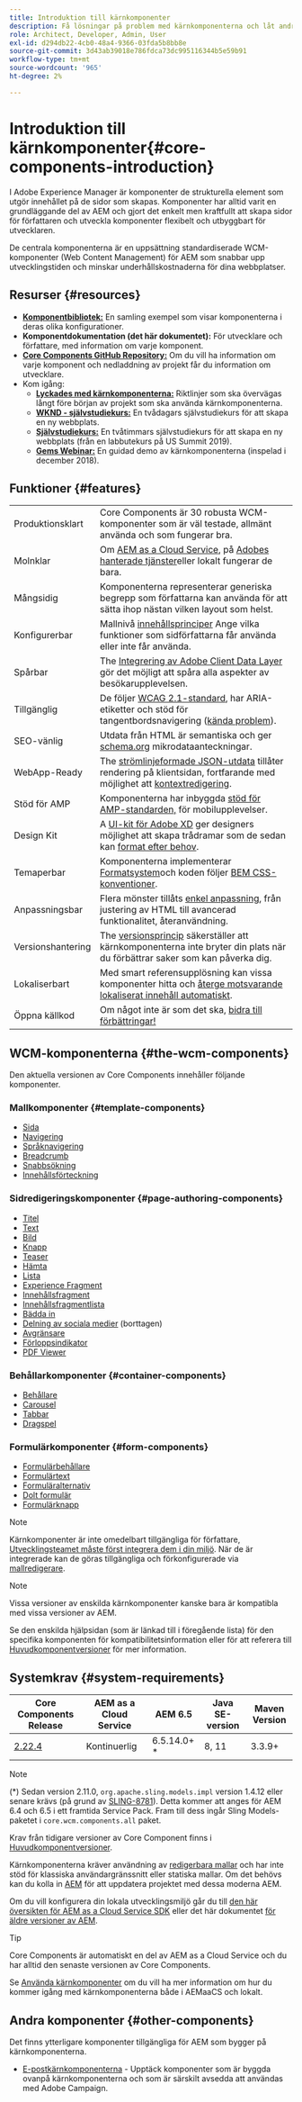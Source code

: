 ```yaml
---
title: Introduktion till kärnkomponenter
description: Få lösningar på problem med kärnkomponenterna och låt andra skapa element i AEM.
role: Architect, Developer, Admin, User
exl-id: d294db22-4cb0-48a4-9366-03fda5b8bb8e
source-git-commit: 3d43ab39018e786fdca73dc995116344b5e59b91
workflow-type: tm+mt
source-wordcount: '965'
ht-degree: 2%

---
```


# Introduktion till kärnkomponenter{#core-components-introduction}

I Adobe Experience Manager är komponenter de strukturella element som utgör innehållet på de sidor som skapas. Komponenter har alltid varit en grundläggande del av AEM och gjort det enkelt men kraftfullt att skapa sidor för författaren och utveckla komponenter flexibelt och utbyggbart för utvecklaren.

De centrala komponenterna är en uppsättning standardiserade WCM-komponenter (Web Content Management) för AEM som snabbar upp utvecklingstiden och minskar underhållskostnaderna för dina webbplatser.

## Resurser {#resources}

* **[Komponentbibliotek:](https://www.adobe.com/go/aem_cmp_library)** En samling exempel som visar komponenterna i deras olika konfigurationer.
* **Komponentdokumentation (det här dokumentet):** För utvecklare och författare, med information om varje komponent.
* **[Core Components GitHub Repository:](https://github.com/adobe/aem-core-wcm-components)** Om du vill ha information om varje komponent och nedladdning av projekt får du information om utvecklare.
* Kom igång:
   * **[Lyckades med kärnkomponenterna:](/help/developing/success.md)** Riktlinjer som ska övervägas långt före början av projekt som ska använda kärnkomponenterna.
   * **[WKND - självstudiekurs:](https://experienceleague.adobe.com/docs/experience-manager-learn/getting-started-wknd-tutorial-develop/overview.html)** En tvådagars självstudiekurs för att skapa en ny webbplats.
   * **[Självstudiekurs:](https://expleague.azureedge.net/labs/L767/index.html)** En tvåtimmars självstudiekurs för att skapa en ny webbplats (från en labbutekurs på US Summit 2019).
   * **[Gems Webinar:](https://helpx.adobe.com/experience-manager/kt/eseminars/gems/AEM-Core-Components.html)** En guidad demo av kärnkomponenterna (inspelad i december 2018).

## Funktioner {#features}

|  |  |
|---|---|
| Produktionsklart | Core Components är 30 robusta WCM-komponenter som är väl testade, allmänt använda och som fungerar bra. |
| Molnklar | Om [AEM as a Cloud Service](https://experienceleague.adobe.com/docs/experience-manager-cloud-service/landing/home.html), på [Adobes hanterade tjänster](https://github.com/adobe/aem-project-archetype/tree/master/src/main/archetype/dispatcher.ams)eller lokalt fungerar de bara. |
| Mångsidig | Komponenterna representerar generiska begrepp som författarna kan använda för att sätta ihop nästan vilken layout som helst. |
| Konfigurerbar | Mallnivå [innehållsprinciper](https://experienceleague.adobe.com/docs/experience-manager-cloud-service/content/implementing/developing/full-stack/components-templates/templates.html#content-policies) Ange vilka funktioner som sidförfattarna får använda eller inte får använda. |
| Spårbar | The [Integrering av Adobe Client Data Layer](/help/developing/data-layer/overview.md) gör det möjligt att spåra alla aspekter av besökarupplevelsen. |
| Tillgänglig | De följer [WCAG 2.1-standard](https://www.w3.org/TR/WCAG21/), har ARIA-etiketter och stöd för tangentbordsnavigering ([kända problem](https://github.com/adobe/aem-core-wcm-components/issues?utf8=✓&amp;q=is%3Aissue+is%3Aopen+accessibility+in%3Atitle)). |
| SEO-vänlig | Utdata från HTML är semantiska och ger [schema.org](https://schema.org) mikrodataanteckningar. |
| WebApp-Ready | The [strömlinjeformade JSON-utdata](https://experienceleague.adobe.com/docs/experience-manager-learn/foundation/development/develop-sling-model-exporter.html) tillåter rendering på klientsidan, fortfarande med möjlighet att [kontextredigering](https://experienceleague.adobe.com/docs/experience-manager-learn/sites/spa-editor/spa-editor-framework-feature-video-use.html). |
| Stöd för AMP | Komponenterna har inbyggda [stöd för AMP-standarden,](/help/developing/amp.md) för mobilupplevelser. |
| Design Kit | A [UI-kit för Adobe XD](https://experienceleague.adobe.com/docs/experience-manager-learn/assets/AEM-CoreComponents-UI-Kit.xd) ger designers möjlighet att skapa trådramar som de sedan kan [format efter behov](https://github.com/adobe/aem-guides-wknd/releases/download/aem-guides-wknd-0.0.2/AEM_UI-kit-WKND.xd). |
| Temaperbar | Komponenterna implementerar [Formatsystem](https://experienceleague.adobe.com/docs/experience-manager-cloud-service/content/sites/authoring/features/style-system.html)och koden följer [BEM CSS-konventioner](https://getbem.com/). |
| Anpassningsbar | Flera mönster tillåts [enkel anpassning](developing/customizing.md), från justering av HTML till avancerad funktionalitet, återanvändning. |
| Versionshantering | The [versionsprincip](https://github.com/adobe/aem-core-wcm-components/wiki/Versioning-policies) säkerställer att kärnkomponenterna inte bryter din plats när du förbättrar saker som kan påverka dig. |
| Lokaliserbart | Med smart referensupplösning kan vissa komponenter hitta och [återge motsvarande lokaliserat innehåll automatiskt](get-started/localization.md). |
| Öppna källkod | Om något inte är som det ska, [bidra till förbättringar!](https://github.com/adobe/aem-core-wcm-components/blob/master/CONTRIBUTING.md) |

## WCM-komponenterna {#the-wcm-components}

Den aktuella versionen av Core Components innehåller följande komponenter.

### Mallkomponenter {#template-components}

* [Sida](components/page.md)
* [Navigering](components/navigation.md)
* [Språknavigering](components/language-navigation.md)
* [Breadcrumb](components/breadcrumb.md)
* [Snabbsökning](components/quick-search.md)
* [Innehållsförteckning](components/tableofcontents.md)

### Sidredigeringskomponenter {#page-authoring-components}

* [Titel](components/title.md)
* [Text](components/text.md)
* [Bild](components/image.md)
* [Knapp](components/button.md)
* [Teaser](components/teaser.md)
* [Hämta](components/download.md)
* [Lista](components/list.md)
* [Experience Fragment](components/experience-fragment.md)
* [Innehållsfragment](components/content-fragment-component.md)
* [Innehållsfragmentlista](components/content-fragment-list.md)
* [Bädda in](components/embed.md)
* [Delning av sociala medier](components/sharing.md) (borttagen)
* [Avgränsare](components/separator.md)
* [Förloppsindikator](components/progress-bar.md)
* [PDF Viewer](components/pdf-viewer.md)

### Behållarkomponenter {#container-components}

* [Behållare](components/container.md)
* [Carousel](components/carousel.md)
* [Tabbar](components/tabs.md)
* [Dragspel](components/accordion.md)

### Formulärkomponenter {#form-components}

* [Formulärbehållare](components/forms/form-container.md)
* [Formulärtext](components/forms/form-text.md)
* [Formuläralternativ](components/forms/form-options.md)
* [Dolt formulär](components/forms/form-hidden.md)
* [Formulärknapp](components/forms/form-button.md)

>[!NOTE]
>
>Kärnkomponenter är inte omedelbart tillgängliga för författare, [Utvecklingsteamet måste först integrera dem i din miljö](get-started/using.md). När de är integrerade kan de göras tillgängliga och förkonfigurerade via [mallredigerare](https://experienceleague.adobe.com/docs/experience-manager-cloud-service/sites/authoring/features/templates.html).

>[!NOTE]
>
>Vissa versioner av enskilda kärnkomponenter kanske bara är kompatibla med vissa versioner av AEM.
>
>Se den enskilda hjälpsidan (som är länkad till i föregående lista) för den specifika komponenten för kompatibilitetsinformation eller för att referera till [Huvudkomponentversioner](versions.md) för mer information.

## Systemkrav {#system-requirements}

| Core Components Release | AEM as a Cloud Service | AEM 6.5 | Java SE-version | Maven Version |
|---------|---------|---------|---------|---------|
| [2.22.4](https://github.com/adobe/aem-core-wcm-components/releases/tag/core.wcm.components.reactor-2.22.4) | Kontinuerlig | 6.5.14.0+ * | 8, 11 | 3.3.9+ |

>[!NOTE]
>
>(*) Sedan version 2.11.0, `org.apache.sling.models.impl` version 1.4.12 eller senare krävs (på grund av [SLING-8781](https://issues.apache.org/jira/browse/SLING-8781)). Detta kommer att anges för AEM 6.4 och 6.5 i ett framtida Service Pack. Fram till dess ingår Sling Models-paketet i `core.wcm.components.all` paket.

Krav från tidigare versioner av Core Component finns i [Huvudkomponentversioner](versions.md).

Kärnkomponenterna kräver användning av [redigerbara mallar](https://experienceleague.adobe.com/docs/experience-manager-learn/sites/page-authoring/template-editor-feature-video-use.html) och har inte stöd för klassiska användargränssnitt eller statiska mallar. Om det behövs kan du kolla in [AEM](https://opensource.adobe.com/aem-modernize-tools/) för att uppdatera projektet med dessa moderna AEM.

Om du vill konfigurera din lokala utvecklingsmiljö går du till [den här översikten för AEM as a Cloud Service SDK](https://experienceleague.adobe.com/docs/experience-manager-learn/cloud-service/local-development-environment-set-up/overview.html) eller det här dokumentet [för äldre versioner av AEM](https://experienceleague.adobe.com/docs/experience-manager-learn/foundation/development/set-up-a-local-aem-development-environment.html).

>[!TIP]
>
>Core Components är automatiskt en del av AEM as a Cloud Service och du har alltid den senaste versionen av Core Components.
>
>Se [Använda kärnkomponenter](/help/get-started/using.md) om du vill ha mer information om hur du kommer igång med kärnkomponenterna både i AEMaaCS och lokalt.

## Andra komponenter {#other-components}

Det finns ytterligare komponenter tillgängliga för AEM som bygger på kärnkomponenterna.

* [E-postkärnkomponenterna](/help/email/introduction.md) - Upptäck komponenter som är byggda ovanpå kärnkomponenterna och som är särskilt avsedda att användas med Adobe Campaign.
